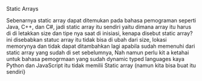 Static Arrays

Sebenarnya static array dapat ditemukan pada bahasa pemograman seperti Java, C++, dan C#, jadi static array itu sendiri yaitu dimana array itu harus di di letakkan size dan tipe nya saat di inisiasi, kenapa disebut static array? ini disebabkan statuc array itu tidak bisa di ubah dari size, lokasi memorynya dan tidak dapat ditambahkan lagi apabila sudah memenuhi dari static array yang sudah di set sebelumnya, Nah namun perlu kit a ketahai untuk bahasa pemogrmaan yang sudah dynamic typed languages kaya Python dan JavaScript itu tidak memilii Static array (namun kita bisa buat itu sendiri}
